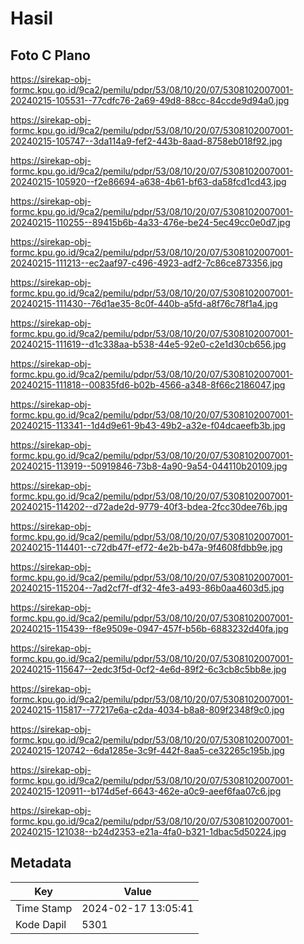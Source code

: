 # Hasil

## Foto C Plano

https://sirekap-obj-formc.kpu.go.id/9ca2/pemilu/pdpr/53/08/10/20/07/5308102007001-20240215-105531--77cdfc76-2a69-49d8-88cc-84ccde9d94a0.jpg

https://sirekap-obj-formc.kpu.go.id/9ca2/pemilu/pdpr/53/08/10/20/07/5308102007001-20240215-105747--3da114a9-fef2-443b-8aad-8758eb018f92.jpg

https://sirekap-obj-formc.kpu.go.id/9ca2/pemilu/pdpr/53/08/10/20/07/5308102007001-20240215-105920--f2e86694-a638-4b61-bf63-da58fcd1cd43.jpg

https://sirekap-obj-formc.kpu.go.id/9ca2/pemilu/pdpr/53/08/10/20/07/5308102007001-20240215-110255--89415b6b-4a33-476e-be24-5ec49cc0e0d7.jpg

https://sirekap-obj-formc.kpu.go.id/9ca2/pemilu/pdpr/53/08/10/20/07/5308102007001-20240215-111213--ec2aaf97-c496-4923-adf2-7c86ce873356.jpg

https://sirekap-obj-formc.kpu.go.id/9ca2/pemilu/pdpr/53/08/10/20/07/5308102007001-20240215-111430--76d1ae35-8c0f-440b-a5fd-a8f76c78f1a4.jpg

https://sirekap-obj-formc.kpu.go.id/9ca2/pemilu/pdpr/53/08/10/20/07/5308102007001-20240215-111619--d1c338aa-b538-44e5-92e0-c2e1d30cb656.jpg

https://sirekap-obj-formc.kpu.go.id/9ca2/pemilu/pdpr/53/08/10/20/07/5308102007001-20240215-111818--00835fd6-b02b-4566-a348-8f66c2186047.jpg

https://sirekap-obj-formc.kpu.go.id/9ca2/pemilu/pdpr/53/08/10/20/07/5308102007001-20240215-113341--1d4d9e61-9b43-49b2-a32e-f04dcaeefb3b.jpg

https://sirekap-obj-formc.kpu.go.id/9ca2/pemilu/pdpr/53/08/10/20/07/5308102007001-20240215-113919--50919846-73b8-4a90-9a54-044110b20109.jpg

https://sirekap-obj-formc.kpu.go.id/9ca2/pemilu/pdpr/53/08/10/20/07/5308102007001-20240215-114202--d72ade2d-9779-40f3-bdea-2fcc30dee76b.jpg

https://sirekap-obj-formc.kpu.go.id/9ca2/pemilu/pdpr/53/08/10/20/07/5308102007001-20240215-114401--c72db47f-ef72-4e2b-b47a-9f4608fdbb9e.jpg

https://sirekap-obj-formc.kpu.go.id/9ca2/pemilu/pdpr/53/08/10/20/07/5308102007001-20240215-115204--7ad2cf7f-df32-4fe3-a493-86b0aa4603d5.jpg

https://sirekap-obj-formc.kpu.go.id/9ca2/pemilu/pdpr/53/08/10/20/07/5308102007001-20240215-115439--f8e9509e-0947-457f-b56b-6883232d40fa.jpg

https://sirekap-obj-formc.kpu.go.id/9ca2/pemilu/pdpr/53/08/10/20/07/5308102007001-20240215-115647--2edc3f5d-0cf2-4e6d-89f2-6c3cb8c5bb8e.jpg

https://sirekap-obj-formc.kpu.go.id/9ca2/pemilu/pdpr/53/08/10/20/07/5308102007001-20240215-115817--77217e6a-c2da-4034-b8a8-809f2348f9c0.jpg

https://sirekap-obj-formc.kpu.go.id/9ca2/pemilu/pdpr/53/08/10/20/07/5308102007001-20240215-120742--6da1285e-3c9f-442f-8aa5-ce32265c195b.jpg

https://sirekap-obj-formc.kpu.go.id/9ca2/pemilu/pdpr/53/08/10/20/07/5308102007001-20240215-120911--b174d5ef-6643-462e-a0c9-aeef6faa07c6.jpg

https://sirekap-obj-formc.kpu.go.id/9ca2/pemilu/pdpr/53/08/10/20/07/5308102007001-20240215-121038--b24d2353-e21a-4fa0-b321-1dbac5d50224.jpg


## Metadata

| Key        | Value               |
| ---------- | ------------------- |
| Time Stamp | 2024-02-17 13:05:41 |
| Kode Dapil | 5301                |



